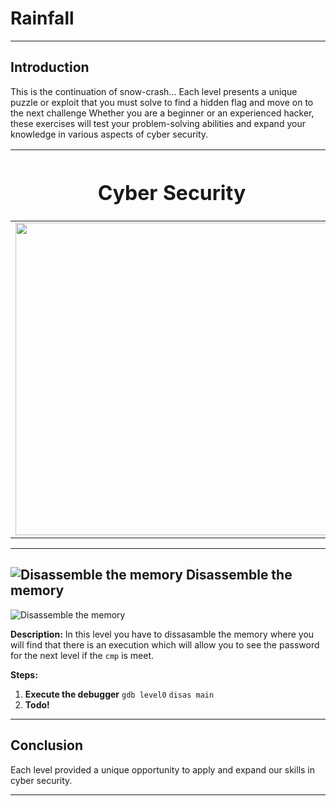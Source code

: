 # Rainfall

---

## Introduction

 This is the continuation of snow-crash...
 Each level presents a unique puzzle or exploit that you must solve to find a hidden flag and move on to the next challenge
 Whether you are a beginner or an experienced hacker, these exercises will test your problem-solving abilities and expand your knowledge in various aspects of cyber security.

|<h1>Cyber Security</h1>|
|-|
| <img width=500px src=https://www.asylas.com/asylas/security-memes-our-year-end-humor-break/> |

---

## ![Disassemble the memory](https://img.shields.io/badge/Level-0-blue) Disassemble the memory

![Disassemble the memory](https://img.shields.io/badge/Disassemble%20the%20memory-ASM-blue?style=for-the-badge&logo=lock)

**Description:** In this level you have to dissasamble the memory where you will find that there is an execution which will allow you to see the password for the next level if the `cmp` is meet.

**Steps:**
1. **Execute the debugger**
   `gdb level0`
   `disas main`
2. **Todo!**

---

## Conclusion

Each level provided a unique opportunity to apply and expand our skills in cyber security.


---
